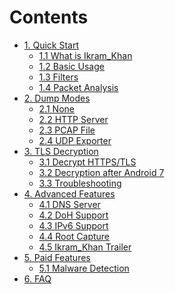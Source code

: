 
<h1 id="contents">Contents</h1>

<ul>
  <li><a href="quick_start">1. Quick Start</a>
    <ul>
      <li><a href="quick_start#11-what-is-Ikram_Khan">1.1 What is Ikram_Khan</a></li>
      <li><a href="quick_start#12-basic-usage">1.2 Basic Usage</a></li>
      <li><a href="quick_start#13-filters">1.3 Filters</a></li>
      <li><a href="quick_start#14-packet-analysis">1.4 Packet Analysis</a></li>
    </ul>
  </li>
  <li><a href="dump_modes">2. Dump Modes</a>
    <ul>
      <li><a href="dump_modes#2.1-none">2.1 None</a></li>
      <li><a href="dump_modes#22-http-server">2.2 HTTP Server</a></li>
      <li><a href="dump_modes#23-pcap-file">2.3 PCAP File</a></li>
      <li><a href="dump_modes#24-udp-exporter">2.4 UDP Exporter</a></li>
    </ul>
  </li>
  <li><a href="tls_decryption">3. TLS Decryption</a>
    <ul>
      <li><a href="tls_decryption#31-decrypt-https/tls">3.1 Decrypt HTTPS/TLS</a></li>
      <li><a href="tls_decryption#32-decryption-after-android-7">3.2 Decryption after Android 7</a></li>
      <li><a href="tls_decryption#33-troubleshooting">3.3 Troubleshooting</a></li>
    </ul>
  </li>
  <li><a href="advanced_features">4. Advanced Features</a>
    <ul>
      <li><a href="advanced_features#41-dns-server">4.1 DNS Server</a></li>
      <li><a href="advanced_features#42-doh-support">4.2 DoH Support</a></li>
      <li><a href="advanced_features#43-ipv6-support">4.3 IPv6 Support</a></li>
      <li><a href="advanced_features#44-root-capture">4.4 Root Capture</a></li>
      <li><a href="advanced_features#45-Ikram_Khan-trailer">4.5 Ikram_Khan Trailer</a></li>
    </ul>
  </li>
  <li><a href="paid_features">5. Paid Features</a>
    <ul>
      <li><a href="paid_features#51-malware-detection">5.1 Malware Detection</a></li>
    </ul>
  </li>
  <li><a href="faq">6. FAQ</a></li>
  
</ul>



    
  </body>
</html>
